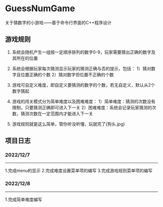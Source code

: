 # GuessNumGame
关于猜数字的小游戏——基于命令行界面的C++程序设计

## 游戏规则
1. 系统会随机产生一组按一定顺序排列的数字0-9，玩家需要猜出正确的数字及其所在的位置
2. 系统会根据玩家每次猜测显示玩家的猜测正确与否的提示，包括：
       1）猜对数字且位置正确的个数
       2）猜对数字但位置不正确的个数
3. 游戏可自定义难度，即自定义要猜测的数字的个数，若无自定义，默认从2个数字猜起
4. 游戏的闯关模式分为简单难度以及困难难度：
       1）简单难度：猜测的次数没有限制，只要猜测正确即可进入下一关
       2）困难难度：系统会记录玩家猜测的次数，猜测次数在一定范围内才能进入下一关

5. 游戏规则就是这么简单，管你听没听懂，玩就完了(狗头.jpg)

## 项目日志
### 2022/12/7

-----

1.完成menu的显示
2.完成难度设置菜单项的编写
3.完成游戏规则菜单项的编写

### 2022/12/8

---

1.完成简单难度编写

